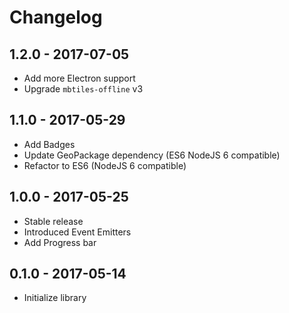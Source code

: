 # Changelog

## 1.2.0 - 2017-07-05

- Add more Electron support
- Upgrade `mbtiles-offline` v3

## 1.1.0 - 2017-05-29

- Add Badges
- Update GeoPackage dependency (ES6 NodeJS 6 compatible)
- Refactor to ES6 (NodeJS 6 compatible)

## 1.0.0 - 2017-05-25

- Stable release
- Introduced Event Emitters
- Add Progress bar

## 0.1.0 - 2017-05-14

- Initialize library
